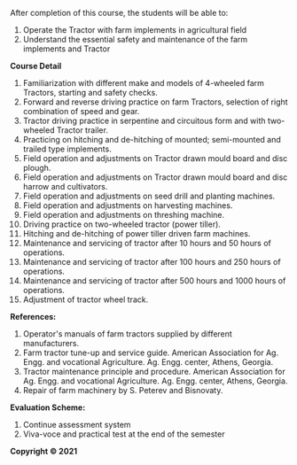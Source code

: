 
After completion of this course, the students will be able to:

1. Operate the Tractor with farm implements in agricultural field
2. Understand the essential safety and maintenance of the farm implements and Tractor

**Course Detail**

1. Familiarization with different make and models of 4-wheeled farm Tractors, starting and safety checks.
2. Forward and reverse driving practice on farm Tractors, selection of right combination of speed and gear.
3. Tractor driving practice in serpentine and circuitous form and with two-wheeled Tractor trailer.
4. Practicing on hitching and de-hitching of mounted; semi-mounted and trailed type implements.
5. Field operation and adjustments on Tractor drawn mould board and disc plough.
6. Field operation and adjustments on Tractor drawn mould board and disc harrow and cultivators.
7. Field operation and adjustments on seed drill and planting machines.
8. Field operation and adjustments on harvesting machines.
9. Field operation and adjustments on threshing machine.
10. Driving practice on two-wheeled tractor (power tiller).
11. Hitching and de-hitching of power tiller driven farm machines.
12. Maintenance and servicing of tractor after 10 hours and 50 hours of operations.
13. Maintenance and servicing of tractor after 100 hours and 250 hours of operations.
14. Maintenance and servicing of tractor after 500 hours and 1000 hours of operations.
15. Adjustment of tractor wheel track.

**References:**

1. Operator's manuals of farm tractors supplied by different manufacturers.
2. Farm tractor tune-up and service guide. American Association for Ag. Engg. and vocational Agriculture. Ag. Engg. center, Athens, Georgia.
3. Tractor maintenance principle and procedure. American Association for Ag. Engg. and vocational Agriculture. Ag. Engg. center, Athens, Georgia.
4. Repair of farm machinery by S. Peterev and Bisnovaty.

**Evaluation Scheme:**

1. Continue assessment system
2. Viva-voce and practical test at the end of the semester 

**Copyright © 2021** 

